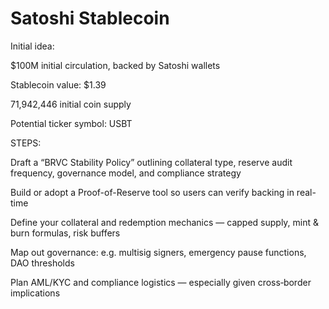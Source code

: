 # Satoshi Stablecoin

Initial idea:

$100M initial circulation, backed by Satoshi wallets

Stablecoin value: $1.39

71,942,446 initial coin supply

Potential ticker symbol: USBT


STEPS:

Draft a “BRVC Stability Policy” outlining collateral type, reserve audit frequency, governance model, and compliance strategy

Build or adopt a Proof-of-Reserve tool so users can verify backing in real-time

Define your collateral and redemption mechanics — capped supply, mint & burn formulas, risk buffers

Map out governance: e.g. multisig signers, emergency pause functions, DAO thresholds

Plan AML/KYC and compliance logistics — especially given cross‑border implications
